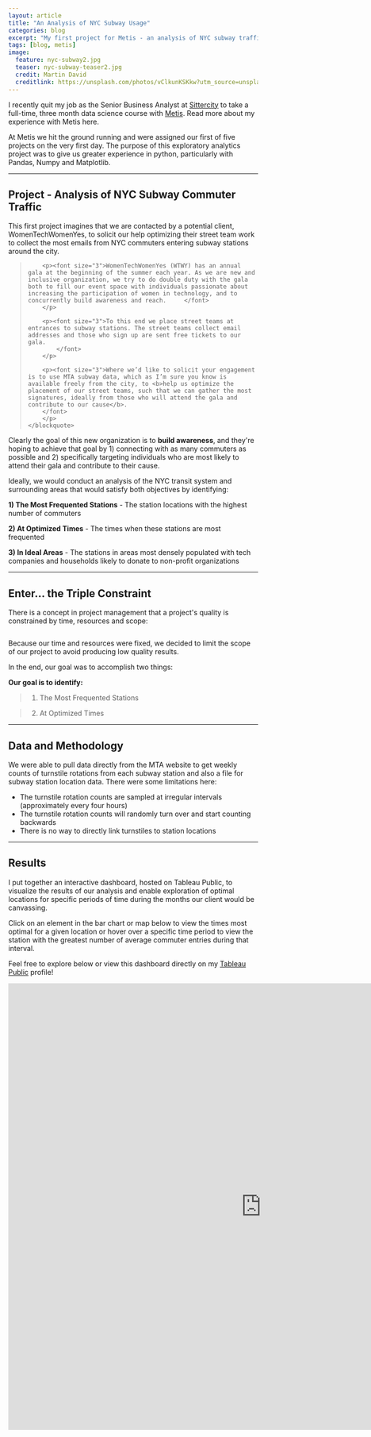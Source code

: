 ```yaml
---
layout: article
title: "An Analysis of NYC Subway Usage"
categories: blog
excerpt: "My first project for Metis - an analysis of NYC subway traffic"
tags: [blog, metis]
image:
  feature: nyc-subway2.jpg
  teaser: nyc-subway-teaser2.jpg
  credit: Martin David 
  creditlink: https://unsplash.com/photos/vClkunKSKkw?utm_source=unsplash&utm_medium=referral&utm_content=creditCopyText
---
```


I recently quit my job as the Senior Business Analyst at [Sittercity](https://www.sittercity.com/) to take a full-time, three month data science course with [Metis](https://www.thisismetis.com/). Read more about my experience with Metis here. 

At Metis we hit the ground running and were assigned our first of five projects on the very first day. The purpose of this exploratory analytics project was to give us greater experience in python, particularly with Pandas, Numpy and Matplotlib.

___

## Project - Analysis of NYC Subway Commuter Traffic

This first project imagines that we are contacted by a potential client, WomenTechWomenYes, to solicit our help optimizing their street team work to collect the most emails from NYC commuters entering subway stations around the city. 

<div id="awesome">
	<blockquote>
		
		<p><font size="3">WomenTechWomenYes (WTWY) has an annual gala at the beginning of the summer each year. As we are new and inclusive organization, we try to do double duty with the gala both to fill our event space with individuals passionate about increasing the participation of women in technology, and to concurrently build awareness and reach.		</font>
		</p>

		<p><font size="3">To this end we place street teams at entrances to subway stations. The street teams collect email addresses and those who sign up are sent free tickets to our gala.
			</font>
		</p>

		<p><font size="3">Where we’d like to solicit your engagement is to use MTA subway data, which as I’m sure you know is available freely from the city, to <b>help us optimize the placement of our street teams, such that we can gather the most signatures, ideally from those who will attend the gala and contribute to our cause</b>.
		</font>
		</p>
	</blockquote>
</div>


Clearly the goal of this new organization is to **build awareness**, and they're hoping to achieve that goal by 1) connecting with as many commuters as possible and 2) specifically targeting individuals who are most likely to attend their gala and contribute to their cause. 

Ideally, we would conduct an analysis of the NYC transit system and surrounding areas that would satisfy both objectives by identifying:

**1) The Most Frequented Stations** - The station locations with the highest number of commuters

**2) At Optimized Times** - The times when these stations are most frequented

**3) In Ideal Areas** - The stations in areas most densely populated with tech companies and households likely to donate to non-profit organizations

___

## Enter... the Triple Constraint

There is a concept in project management that a project's quality is constrained by time, resources and scope:

 <center><figure>
	<img src="http://ptgmedia.pearsoncmg.com/images/intro_9780133839753/elementLinks/01fig01.jpg" alt="">
</figure></center>

Because our time and resources were fixed, we decided to limit the scope of our project to avoid producing low quality results.

In the end, our goal was to accomplish two things:

**Our goal is to identify:**

> 1) The Most Frequented Stations

> 2) At Optimized Times

___

## Data and Methodology

We were able to pull data directly from the MTA website to get weekly counts of turnstile rotations from each subway station and also a file for subway station location data. There were some limitations here:

- The turnstile rotation counts are sampled at irregular intervals (approximately every four hours)
- The turnstile rotation counts will randomly turn over and start counting backwards
- There is no way to directly link turnstiles to station locations

___

## Results

I put together an interactive dashboard, hosted on Tableau Public, to visualize the results of our analysis and enable exploration of optimal locations for specific periods of time during the months our client would be canvassing.

Click on an element in the bar chart or map below to view the times most optimal for a given location or hover over a specific time period to view the station with the greatest number of average commuter entries during that interval.

Feel free to explore below or view this dashboard directly on my [Tableau Public](https://public.tableau.com/profile/tiffany.moeller#!/vizhome/MTA-Entry-Traffic-Dash/StationLocationsandTimes) profile!

<center><iframe src="https://public.tableau.com/views/MTA-Entry-Traffic-Dash/StationLocationsandTimes?:showVizHome=no&:embed=true" width="1020" height="900" frameborder="0"></iframe></center>
 
